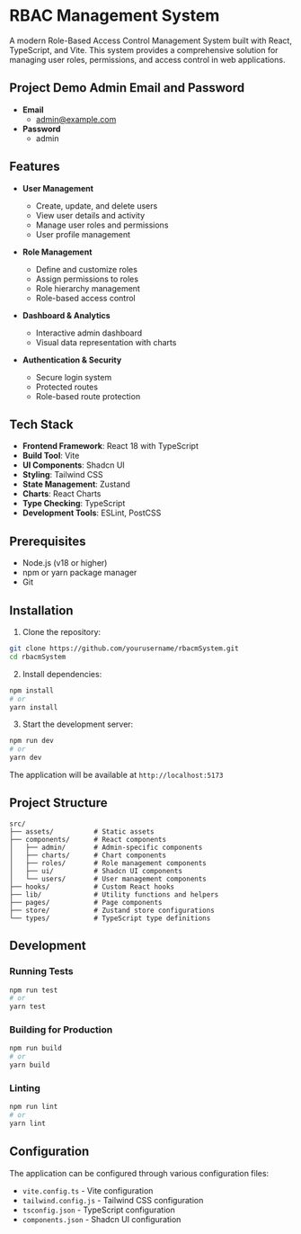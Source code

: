 # RBAC Management System

A modern Role-Based Access Control Management System built with React, TypeScript, and Vite. This system provides a comprehensive solution for managing user roles, permissions, and access control in web applications.

## Project Demo Admin Email and Password

- **Email** 
  - admin@example.com
- **Password**
  - admin

## Features

- **User Management**
  - Create, update, and delete users
  - View user details and activity
  - Manage user roles and permissions
  - User profile management

- **Role Management**
  - Define and customize roles
  - Assign permissions to roles
  - Role hierarchy management
  - Role-based access control

- **Dashboard & Analytics**
  - Interactive admin dashboard
  - Visual data representation with charts
  

- **Authentication & Security**
  - Secure login system
  - Protected routes
  - Role-based route protection

## Tech Stack

- **Frontend Framework**: React 18 with TypeScript
- **Build Tool**: Vite
- **UI Components**: Shadcn UI
- **Styling**: Tailwind CSS
- **State Management**: Zustand
- **Charts**: React Charts
- **Type Checking**: TypeScript
- **Development Tools**: ESLint, PostCSS

## Prerequisites

- Node.js (v18 or higher)
- npm or yarn package manager
- Git

## Installation

1. Clone the repository:
```bash
git clone https://github.com/yourusername/rbacmSystem.git
cd rbacmSystem
```

2. Install dependencies:
```bash
npm install
# or
yarn install
```

3. Start the development server:
```bash
npm run dev
# or
yarn dev
```

The application will be available at `http://localhost:5173`

## Project Structure

```
src/
├── assets/          # Static assets
├── components/      # React components
│   ├── admin/       # Admin-specific components
│   ├── charts/      # Chart components
│   ├── roles/       # Role management components
│   ├── ui/          # Shadcn UI components
│   └── users/       # User management components
├── hooks/           # Custom React hooks
├── lib/             # Utility functions and helpers
├── pages/           # Page components
├── store/           # Zustand store configurations
└── types/           # TypeScript type definitions
```

## Development

### Running Tests
```bash
npm run test
# or
yarn test
```

### Building for Production
```bash
npm run build
# or
yarn build
```

### Linting
```bash
npm run lint
# or
yarn lint
```

## Configuration

The application can be configured through various configuration files:

- `vite.config.ts` - Vite configuration
- `tailwind.config.js` - Tailwind CSS configuration
- `tsconfig.json` - TypeScript configuration
- `components.json` - Shadcn UI configuration
